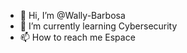 - 👋 Hi, I’m @Wally-Barbosa
- 🌱 I’m currently learning Cybersecurity
- 📫 How to reach me Espace

<!---
Wally-Barbosa/Wally-Barbosa is a ✨ special ✨ repository because its `README.md` (this file) appears on your GitHub profile.
You can click the Preview link to take a look at your changes.
--->
